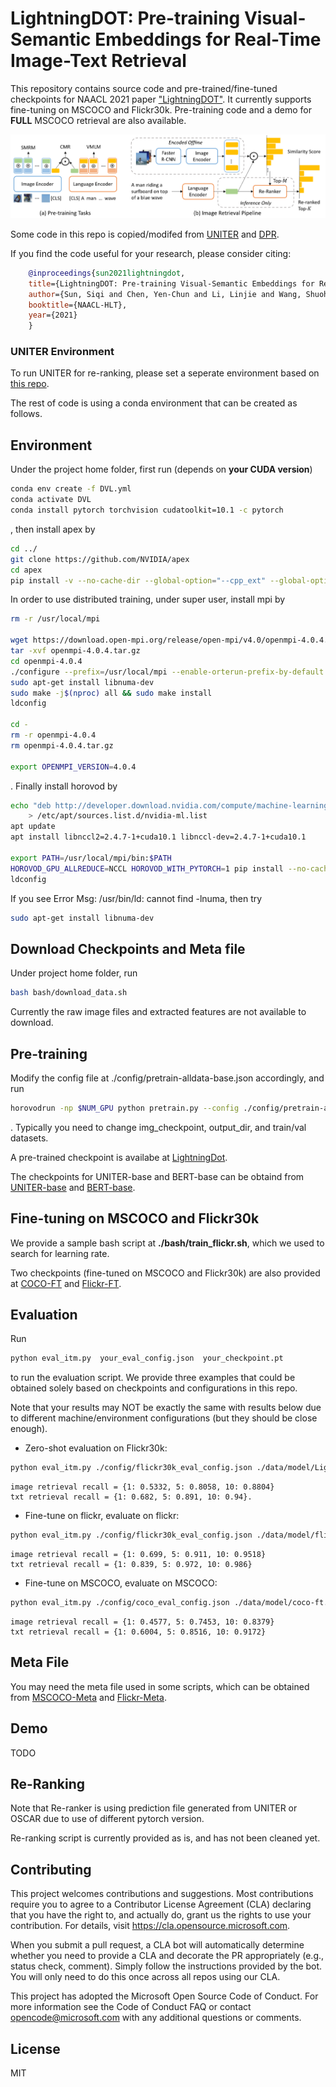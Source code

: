 # LightningDOT: Pre-training Visual-Semantic Embeddings for Real-Time Image-Text Retrieval
This repository contains source code and pre-trained/fine-tuned checkpoints for NAACL 2021 paper ["LightningDOT"](https://arxiv.org/abs/2103.08784). It currently supports fine-tuning on MSCOCO and Flickr30k. Pre-training code and a demo for **FULL** MSCOCO retrieval are also available.

![Overview of LightningDot](figures/pipeline.png)

Some code in this repo is copied/modifed from [UNITER](https://github.com/ChenRocks/UNITER) and [DPR](https://github.com/facebookresearch/DPR).

If you find the code useful for your research, please consider citing:
```bibtex
    @inproceedings{sun2021lightningdot,
    title={LightningDOT: Pre-training Visual-Semantic Embeddings for Real-Time Image-Text Retrieval},
    author={Sun, Siqi and Chen, Yen-Chun and Li, Linjie and Wang, Shuohang and Fang, Yuwei and Liu, Jingjing},
    booktitle={NAACL-HLT},
    year={2021}
    } 
```


### UNITER Environment
To run UNITER for re-ranking, please set a seperate environment based on [this repo](https://github.com/ChenRocks/UNITER). 

The rest of code is using a conda environment that can be created as follows.
## Environment

Under the project home folder, first run (depends on **your CUDA version**)
```bash
conda env create -f DVL.yml
conda activate DVL
conda install pytorch torchvision cudatoolkit=10.1 -c pytorch
```
, then install apex by 
```bash
cd ../
git clone https://github.com/NVIDIA/apex
cd apex
pip install -v --no-cache-dir --global-option="--cpp_ext" --global-option="--cuda_ext" ./
```
In order to use distributed training, under super user, install mpi by

```bash
rm -r /usr/local/mpi

wget https://download.open-mpi.org/release/open-mpi/v4.0/openmpi-4.0.4.tar.gz 
tar -xvf openmpi-4.0.4.tar.gz 
cd openmpi-4.0.4
./configure --prefix=/usr/local/mpi --enable-orterun-prefix-by-default --disable-getpwuid --with-verbs
sudo apt-get install libnuma-dev
sudo make -j$(nproc) all && sudo make install
ldconfig

cd -
rm -r openmpi-4.0.4
rm openmpi-4.0.4.tar.gz

export OPENMPI_VERSION=4.0.4
```
. Finally install horovod by 
```bash
echo "deb http://developer.download.nvidia.com/compute/machine-learning/repos/ubuntu1604/x86_64 /" \
    > /etc/apt/sources.list.d/nvidia-ml.list
apt update
apt install libnccl2=2.4.7-1+cuda10.1 libnccl-dev=2.4.7-1+cuda10.1

export PATH=/usr/local/mpi/bin:$PATH
HOROVOD_GPU_ALLREDUCE=NCCL HOROVOD_WITH_PYTORCH=1 pip install --no-cache-dir horovod
ldconfig
```

If you see Error Msg:
/usr/bin/ld: cannot find -lnuma, then try
```bash
sudo apt-get install libnuma-dev
```

## Download Checkpoints and Meta file
Under project home folder, run
```bash
bash bash/download_data.sh
```
Currently the raw image files and extracted features are not available to download.

## Pre-training
Modify the config file at ./config/pretrain-alldata-base.json accordingly, and run
```bash
horovodrun -np $NUM_GPU python pretrain.py --config ./config/pretrain-alldata-base.json
```
. Typically you need to change img_checkpoint, output_dir, and train/val datasets.

A pre-trained checkpoint is availabe at [LightningDot](https://convaisharables.blob.core.windows.net/lightningdot/LightningDot.pt).

The checkpoints for UNITER-base and BERT-base can be obtaind from [UNITER-base](https://convaisharables.blob.core.windows.net/lightningdot/uniter-base.pt) and [BERT-base](https://convaisharables.blob.core.windows.net/lightningdot/bert-base-cased.pt).


## Fine-tuning on MSCOCO and Flickr30k
We provide a sample bash script at **./bash/train_flickr.sh**, which we used to search for learning rate.

Two checkpoints (fine-tuned on MSCOCO and Flickr30k) are also provided at [COCO-FT](https://convaisharables.blob.core.windows.net/lightningdot/coco-ft.pt) and [Flickr-FT](https://convaisharables.blob.core.windows.net/lightningdot/flickr-ft.pt).


## Evaluation
Run
```bash
python eval_itm.py  your_eval_config.json  your_checkpoint.pt 
```
to run the evaluation script.
We provide three examples that could be obtained solely based on checkpoints and configurations in this repo.

Note that your results may NOT be exactly the same with results below due to different machine/environment configurations (but they should be close enough).


- Zero-shot evaluation on Flickr30k:
```bash
python eval_itm.py ./config/flickr30k_eval_config.json ./data/model/LightningDot.pt
```
```
image retrieval recall = {1: 0.5332, 5: 0.8058, 10: 0.8804}
txt retrieval recall = {1: 0.682, 5: 0.891, 10: 0.94}.
```

- Fine-tune on flickr, evaluate on flickr:
```bash
python eval_itm.py ./config/flickr30k_eval_config.json ./data/model/flickr-ft.pt
```
```
image retrieval recall = {1: 0.699, 5: 0.911, 10: 0.9518}
txt retrieval recall = {1: 0.839, 5: 0.972, 10: 0.986}
```
- Fine-tune on MSCOCO, evaluate on MSCOCO:
```bash
python eval_itm.py ./config/coco_eval_config.json ./data/model/coco-ft.pt
```
```
image retrieval recall = {1: 0.4577, 5: 0.7453, 10: 0.8379}
txt retrieval recall = {1: 0.6004, 5: 0.8516, 10: 0.9172}
```


## Meta File
You may need the meta file used in some scripts, which can be obtained from [MSCOCO-Meta](https://convaisharables.blob.core.windows.net/lightningdot/coco-meta.pt) and [Flickr-Meta](https://convaisharables.blob.core.windows.net/lightningdot/flickr-meta.pt).

## Demo 
TODO


## Re-Ranking
Note that Re-ranker is using prediction file generated from UNITER or OSCAR due to use of different pytorch version. 

Re-ranking script is currently provided as is, and has not been cleaned yet. 


## Contributing
This project welcomes contributions and suggestions. Most contributions require you to agree to a Contributor License Agreement (CLA) declaring that you have the right to, and actually do, grant us the rights to use your contribution. For details, visit https://cla.opensource.microsoft.com.

When you submit a pull request, a CLA bot will automatically determine whether you need to provide a CLA and decorate the PR appropriately (e.g., status check, comment). Simply follow the instructions provided by the bot. You will only need to do this once across all repos using our CLA.

This project has adopted the Microsoft Open Source Code of Conduct. For more information see the Code of Conduct FAQ or contact opencode@microsoft.com with any additional questions or comments.

## License

MIT
